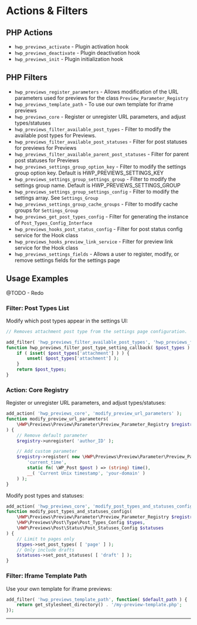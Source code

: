 # Actions & Filters

## PHP Actions

- `hwp_previews_activate` - Plugin activation hook
- `hwp_previews_deactivate` - Plugin deactivation hook
- `hwp_previews_init` - Plugin initialization hook

## PHP Filters

- `hwp_previews_register_parameters` - Allows modification of the URL parameters used for previews for the class `Preview_Parameter_Registry`
- `hwp_previews_template_path` - To use our own template for iframe previews
- `hwp_previews_core` - Register or unregister URL parameters, and adjust types/statuses
- `hwp_previews_filter_available_post_types` - Filter to modify the available post types for Previews.
- `hwp_previews_filter_available_post_statuses` - Filter for post statuses for previews for Previews
- `hwp_previews_filter_available_parent_post_statuses` - Filter for parent post statuses for Previews
- `hwp_previews_settings_group_option_key` - Filter to modify the settings group option key. Default is HWP_PREVIEWS_SETTINGS_KEY
- `hwp_previews_settings_group_settings_group` - Filter to modify the settings group name. Default is HWP_PREVIEWS_SETTINGS_GROUP
- `hwp_previews_settings_group_settings_config` - Filter to modify the settings array. See `Settings_Group`
- `hwp_previews_settings_group_cache_groups` - Filter to modify cache groups for `Settings_Group`
- `hwp_previews_get_post_types_config` - Filter for generating the instance of `Post_Types_Config_Interface`
- `hwp_previews_hooks_post_status_config` - Filter for post status config service for the Hook class
- `hwp_previews_hooks_preview_link_service` - Filter for preview link service for the Hook class
- `hwp_previews_settings_fields` - Allows a user to register, modify, or remove settings fields for the settings page

## Usage Examples

@TODO - Redo


### Filter: Post Types List

Modify which post types appear in the settings UI:

```php
// Removes attachment post type from the settings page configuration.

add_filter( 'hwp_previews_filter_available_post_types', 'hwp_previews_filter_post_type_setting_callback' );
function hwp_previews_filter_post_type_setting_callback( $post_types ) {
    if ( isset( $post_types['attachment'] ) ) {
        unset( $post_types['attachment'] );
    }
    return $post_types;
}
```

### Action: Core Registry

Register or unregister URL parameters, and adjust types/statuses:

```php
add_action( 'hwp_previews_core', 'modify_preview_url_parameters' );
function modify_preview_url_parameters( 
    \HWP\Previews\Preview\Parameter\Preview_Parameter_Registry $registry
) {
    // Remove default parameter
    $registry->unregister( 'author_ID' );

    // Add custom parameter
    $registry->register( new \HWP\Previews\Preview\Parameter\Preview_Parameter(
        'current_time',
        static fn( \WP_Post $post ) => (string) time(),
        __( 'Current Unix timestamp', 'your-domain' )
    ) );
}
```

Modify post types and statuses:

```php
add_action( 'hwp_previews_core', 'modify_post_types_and_statuses_configs', 10, 3 );
function modify_post_types_and_statuses_configs(
    \HWP\Previews\Preview\Parameter\Preview_Parameter_Registry $registry,
    \HWP\Previews\Post\Type\Post_Types_Config $types,
    \HWP\Previews\Post\Status\Post_Statuses_Config $statuses
) {
    // Limit to pages only
    $types->set_post_types( [ 'page' ] );
    // Only include drafts
    $statuses->set_post_statuses( [ 'draft' ] );
}
```

### Filter: Iframe Template Path

Use your own template for iframe previews:

```php
add_filter( 'hwp_previews_template_path', function( $default_path ) {
    return get_stylesheet_directory() . '/my-preview-template.php';
});
```

---
